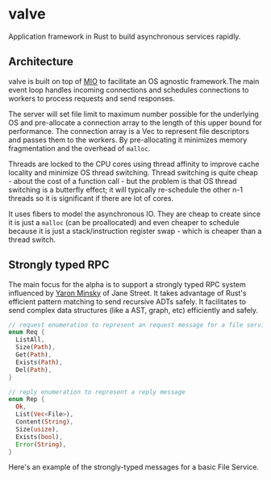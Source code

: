 # valve
Application framework in Rust to build asynchronous services rapidly.

## Architecture

valve is built on top of [MIO]() to facilitate an OS agnostic framework.The main event loop handles incoming connections and schedules connections to workers to process requests and send responses.

The server will set file limit to maximum number possible for the underlying OS and pre-allocate a connection array to the length of this upper bound for performance. The connection array is a Vec<i32> to represent file descriptors and passes them to the workers. By pre-allocating it minimizes memory fragmentation and the overhead of `malloc`.

Threads are locked to the CPU cores using thread affinity to improve cache locality and minimize OS thread switching. Thread switching is quite cheap - about the cost of a function call - but the problem is that OS thread switching is a butterfly effect; it will typically re-schedule the other n-1 threads so it is significant if there are lot of cores.

It uses fibers to model the asynchronous IO. They are cheap to create since it is just a `malloc` (can be proallocated) and even cheaper to schedule because it is just a stack/instruction register swap - which is cheaper than a thread switch.

## Strongly typed RPC

The main focus for the alpha is to support a strongly typed RPC system influenced by [Yaron Minsky](https://blogs.janestreet.com/typing-rpcs/) of Jane Street. It takes advantage of Rust's efficient pattern matching to send recursive ADTs safely. It facilitates to send complex data structures (like a AST, graph, etc) efficiently and safely.

```rust
// request enumeration to represent an request message for a file service
enum Req {
  ListAll,
  Size(Path),
  Get(Path),
  Exists(Path),
  Del(Path),
}

// reply enumeration to represent a reply message
enum Rep {
  Ok,
  List(Vec<File>),
  Content(String),
  Size(usize),
  Exists(bool),
  Error(String),
}
```

Here's an example of the strongly-typed messages for a basic File Service.
